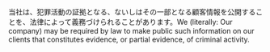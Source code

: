 <tr><td>当社は、犯罪活動の証拠となる、ないしはその一部となる顧客情報を公開することを、法律によって義務づけられることがあります。<td><tr><tr><td>We (literally: Our company) may be required by law to make public such information on our clients that constitutes evidence, or partial evidence, of criminal activity.<td><tr></table>

